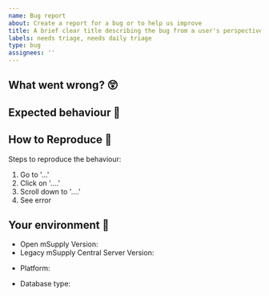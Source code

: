 ```yaml
---
name: Bug report
about: Create a report for a bug or to help us improve
title: A brief clear title describing the bug from a user's perspective
labels: needs triage, needs daily triage
type: bug
assignees: ''
---
```


## What went wrong? 😲

<!-- Provide a clear and concise description of what the bug is. Screenshots are helpful! -->

## Expected behaviour 🤔

## How to Reproduce 🔨

Steps to reproduce the behaviour:

1. Go to '...'
2. Click on '....'
3. Scroll down to '....'
4. See error

## Your environment 🌱

<!-- e.g. 1.2.3 -->

- Open mSupply Version:
- Legacy mSupply Central Server Version:
<!-- e.g. android, browser (extra points if you tell us which one), desktop (windows), desktop (macOS), server (windows) -->
- Platform:
<!-- PostgreSQL or SQLite3 -->
- Database type:
